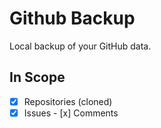 # Github Backup

Local backup of your GitHub data.

## In Scope

- [x] Repositories (cloned)
- [x] Issues
      - [x] Comments
